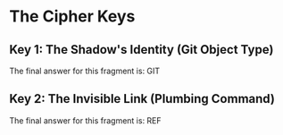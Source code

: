 # The Cipher Keys

## Key 1: The Shadow's Identity (Git Object Type)
The final answer for this fragment is:
GIT

## Key 2: The Invisible Link (Plumbing Command)
The final answer for this fragment is:
REF
